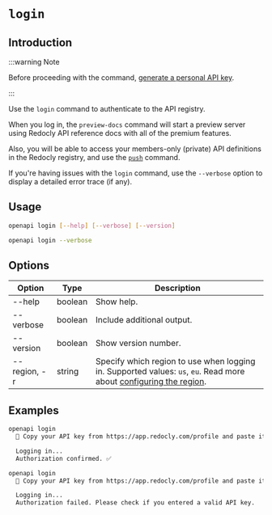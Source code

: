 # `login`

## Introduction

:::warning Note

Before proceeding with the command, [generate a personal API key](../../settings/personal-api-keys.md).

:::

Use the `login` command to authenticate to the API registry.

When you log in, the `preview-docs` command will start a preview server using Redocly API reference docs with all of the premium features.

Also, you will be able to access your members-only (private) API definitions in the Redocly registry, and use the [`push`](./push.md) command.

If you're having issues with the `login` command, use the `--verbose` option to display a detailed error trace (if any).


## Usage

```bash
openapi login [--help] [--verbose] [--version]

openapi login --verbose
```

## Options

Option | Type | Description
-- | -- | --
--help | boolean | Show help.
--verbose | boolean | Include additional output.
--version | boolean | Show version number.
--region, -r | string | Specify which region to use when logging in. Supported values: `us`, `eu`. Read more about [configuring the region](../configuration/index.mdx#region).

## Examples

```bash Successful login
openapi login
  🔑 Copy your API key from https://app.redocly.com/profile and paste it below:

  Logging in...
  Authorization confirmed. ✅
```

```bash Failed login
openapi login
  🔑 Copy your API key from https://app.redocly.com/profile and paste it below:

  Logging in...
  Authorization failed. Please check if you entered a valid API key.
```
